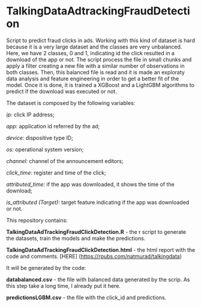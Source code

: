 # TalkingDataAdtrackingFraudDetection


Script to predict fraud clicks in ads.
Working with this kind of dataset is hard because it is a very large dataset and the classes are very unbalanced. Here, we have 2 classes, 0 and 1, indicating id the click resulted in a download of the app or not. The script process the file in small chunks and  apply a filter creating a new file with a similar number of observations in both classes. Then, this balanced file is read and it is made an exploraty data analysis and feature engineering in order to get a better fit of the model. Once it is done, it is trained a XGBoost and a LightGBM algorithms to predict if the download was executed or not.


The dataset is composed by the following variables:


*ip:* click IP address;

*app:* application id referred by the ad;

*device:* dispositive type ID;

*os:* operational system version;

*channel:* channel of the announcement editors;

*click_time:* register and time of the click;

*attributed_time:* if the app was downloaded, it shows the time of the download;

*is_attributed (Target):* target feature indicating if the app was downloaded or not.



This repository contains:

**TalkingDataAdTrackingFraudClickDetection.R** - the r script to generate the datasets, train the models and make the predictions.

**TalkingDataAdTrackingFraudClickDetection.html** - the html report with the code and comments. [HERE] (https://rpubs.com/natmurad/talkingdata)

It will be generated by the code:

**databalanced.csv** - the file with balanced data generated by the scrip. As this step take a long time, I already put it here.

**predictionsLGBM.csv** - the file with the click_id and predictions.


